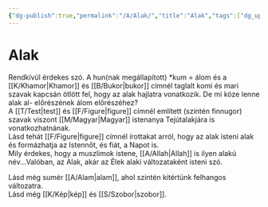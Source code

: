 ```yaml
---
{"dg-publish":true,"permalink":"/A/Alak/","title":"Alak","tags":["dg_uploaded"],"created":"2023-10-19T10:49","updated":"2023-10-25T12:30"}
---
```



# Alak

Rendkívül érdekes szó. A hun(nak megállapított) \*kum = álom és a [[K/Khamor\|Khamor]] és [[B/Bukor\|bukor]] címnél taglalt komi és mari szavak kapcsán ötlött fel, hogy az alak hajlatra vonatkozik. De mi köze lenne alak al- előrészének álom előrészéhez?  
A [[T/Test\|test]] és [[F/Figure\|figure]] címnél említett (szintén finnugor) szavak viszont [[M/Magyar\|Magyar]] istenanya Tejútalakjára is vonatkozhatnának.  
Lásd tehát [[F/Figure\|figure]] címnél írottakat arról, hogy az alak isteni alak és formázhatja az Istennőt, és fiát, a Napot is.  
Mily érdekes, hogy a muszlimok istene, [[A/Allah\|Allah]] is ilyen alakú név...Valóban, az Alak, akár az Élek alaki változataként isteni szó.  

Lásd még sumér [[A/Alam\|alam]], ahol szintén kitértünk felhangos változatra.  
Lásd még [[K/Kép\|kép]] és [[S/Szobor\|szobor]].  